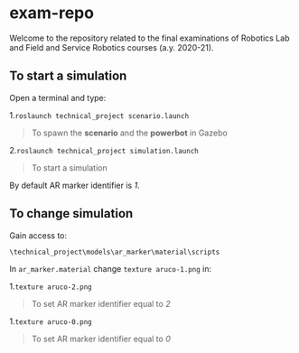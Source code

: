 # exam-repo
Welcome to the repository related to the final examinations of Robotics Lab and Field and Service Robotics courses (a.y. 2020-21).

## To start a simulation

Open a terminal and type:

1.`roslaunch technical_project scenario.launch`
>To spawn the **scenario** and the **powerbot** in Gazebo
 
2.`roslaunch technical_project simulation.launch`
>To start a simulation

By default AR marker identifier is *1*. 

## To change simulation

Gain access to:

`\technical_project\models\ar_marker\material\scripts`

In `ar_marker.material` change `texture aruco-1.png` in:

1.`texture aruco-2.png`
>To set AR marker identifier equal to *2*

1.`texture aruco-0.png`
>To set AR marker identifier equal to *0*
